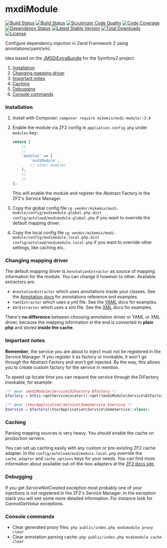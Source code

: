 # mxdiModule
[![Build Status](https://travis-ci.org/mikemix/mxdiModule.svg?branch=master)](https://travis-ci.org/mikemix/mxdiModule) [![Build Status](https://scrutinizer-ci.com/g/mikemix/mxdiModule/badges/build.png?b=master)](https://scrutinizer-ci.com/g/mikemix/mxdiModule/build-status/master) [![Scrutinizer Code Quality](https://scrutinizer-ci.com/g/mikemix/mxdiModule/badges/quality-score.png?b=master)](https://scrutinizer-ci.com/g/mikemix/mxdiModule/?branch=master) [![Code Coverage](https://scrutinizer-ci.com/g/mikemix/mxdiModule/badges/coverage.png?b=master)](https://scrutinizer-ci.com/g/mikemix/mxdiModule/?branch=master) [![Dependency Status](https://www.versioneye.com/user/projects/5582bff8363861001500025b/badge.svg?style=flat)](https://www.versioneye.com/user/projects/5582bff8363861001500025b) [![Latest Stable Version](https://poser.pugx.org/mikemix/mxdi-module/v/stable)](https://packagist.org/packages/mikemix/mxdi-module) [![Total Downloads](https://poser.pugx.org/mikemix/mxdi-module/downloads)](https://packagist.org/packages/mikemix/mxdi-module) [![License](https://poser.pugx.org/mikemix/mxdi-module/license)](https://packagist.org/packages/mikemix/mxdi-module)

Configure dependency injection in Zend Framework 2 using annotations/yaml/xml.

Idea based on the [JMSDiExtraBundle](https://github.com/schmittjoh/JMSDiExtraBundle) for the Symfony2 project.


1. [Installation](#installation)
2. [Changing mapping driver](#changing-mapping-driver)
2. [Important notes](#important-notes)
3. [Caching](#caching)
4. [Debugging](#debugging)
5. [Console commands](#console-commands)

### Installation

1. Install with Composer: `composer require mikemix/mxdi-module:~3.0`

2. Enable the module via ZF2 config in `appliation.config.php` under `modules` key:

    ```php
    return [
        //
        //
        'modules' => [
            'mxdiModule',
            // other modules
        ],
        //
        //
    ];
    ```
    
    This will enable the module and register the Abstract Factory in the ZF2's Service Manager.

3. Copy the global config file `cp vendor/mikemix/mxdi-module/config/mxdimodule.global.php.dist config/autoload/mxdimodule.global.php` if you want to override the default mapping driver.

4. Copy the local config file `cp vendor/mikemix/mxdi-module/config/mxdimodule.local.php.dist config/autoload/mxdimodule.local.php` if you want to override other settings, like caching etc.

### Changing mapping driver

The default mapping driver is `AnnotationExtractor` as source of mapping information for the module. You can change it however to other. Available extractors are:

* `AnnotationExtractor` which uses annotations inside your classes. See the [Annotation docs](docs/Annotations.md) for annotations reference and examples.
* `YamlExtractor` which uses a yml file. See the [YAML](docs/Yaml.md) docs for examples.
* `XmlExtractor` which uses a xml file. See the [XML](docs/Xml.md) docs for examples.

There's **no difference** between choosing annotation driver or YAML or XML driver, because the mapping information in the end is converted to **plain php** and stored **inside the cache**.

### Important notes

**Remember**, the service you are about to inject must not be registered in the Service Manager.
If you register it as factory or invokable, it won't go through the Abstract Factory and won't get injected. By the way, this allows you to create custom factory for the service in mention.

To speed up locate time you can request the service through the DiFactory invokable, for example:

```php
/** @var \mxdiModule\Service\DiFactory @factory */ 
$factory = $this->getServiceLocator()->get(\mxdiModule\Service\DiFactory::class);

/** @var \YourApplication\Service\SomeService $service */
$service = $factory(\YourApplication\Service\SomeService::class);
```

### Caching

Parsing mapping sources is very heavy. You *should* enable the cache on production servers.

You can set up caching easily with any custom or pre-existing ZF2 cache adapter. In the `config/autoload/mxdimodule.local.php` override the `cache_adapter` and `cache_options` keys for your needs. You can find more information about available out-of-the-box adapters at the [ZF2 docs site](http://framework.zend.com/manual/current/en/modules/zend.cache.storage.adapter.html).

### Debugging

If you get *ServiceNotCreated* exception most probably one of your injections is not registered in the ZF2's Service
 Manager. In the exception stack you will see some more detailed information. For instance look for *CannotGetValue*
 exceptions.

### Console commands

* Clear generated proxy files: `php public/index.php mxdimodule proxy clear`
* Clear annotation parsing cache: `php public/index.php mxdimodule cache clear`
